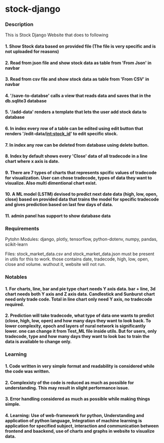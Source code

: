 # stock-django

### Description
This is Stock Django Website that does to following
#### 1. Show Stock data based on provided file (The file is very specific and is not uploaded for reasons)
#### 2. Read from json file and show stock data as table from 'From Json' in navbar
#### 3. Read from csv file and show stock data as table from 'From CSV' in navbar
#### 4. '/save-to-databse' calls a view that reads data and saves that in the db.sqlite3 database
#### 5. '/add-data' renders a template that lets the user add stock data to database
#### 6. In index every row of a table can be edited using edit button that renders '/edit-data/<int:stock_id>' to edit specific stock.
#### 7. In index any row can be deleted from database using delete button.
#### 8. Index by default shows every 'Close' data of all tradecode in a line chart where x axis is date.
#### 9. There are 7 types of charts that represents spcific values of tradecode for visualization. User can chose tradecode, types of data they want to visualize. Also multi dimentional chart exist.
#### 10. A ML model (LSTM) devised to predict next date data (high, low, open, close) based on provided data that trains the model for specific tradecode and gives prediction based on last few days of data.
#### 11. admin panel has support to show database data

### Requirements
Pytohn Modules:
django, plotly, tensorflow, python-dotenv, numpy, pandas, scikit-learn

Files:
stock_market_data.csv and stock_market_data.json must be present in utils for this to work. those contains date, tradecode, high, low, open, close and volume. wuthout it, website will not run.

### Notables
#### 1. For charts, line, bar and pie type chart needs Y axis data. bar + line, 3d chart needs both Y axis and Z axis data. Candlestick and Sunburst chart need only trade code. Total in line chart only need Y axis, no tradecode required.

#### 2. Prediction will take tradecode, what type of data one wants to predict (close, high, low, open) and how many days they want to look back. To lower complexity, epoch and layers of nural network is significantly lower. one can change it from Test_ML file inside utils. But for users, only tradecode, type and how many days they want to look bac to train the data is available to change only.

### Learning
#### 1. Code written in very simple format and readability is considered while the code was written.
#### 2. Complexisty of the code is reduced as much as possible for understanding. This may result in slight performance issue.
#### 3. Error handling considered as much as possible while making things simple.
#### 4. Learning: Use of web-framework for python, Understanding and application of python language, Integration of machine learning is application for specified subject, interaction and communication between frontend and baackend, use of charts and graphs in website to visualize data.
